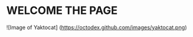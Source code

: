 # <h1> WELCOME THE PAGE </h1>

![Image of Yaktocat] (https://octodex.github.com/images/yaktocat.png)
